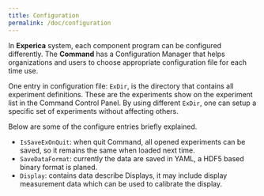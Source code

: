 ```yaml
---
title: Configuration
permalink: /doc/configuration
---
```


In **Experica** system, each component program can be configured differently. The **Command** has a Configuration Manager that helps organizations and users to choose appropriate configuration file for each time use.

One entry in configuration file: `ExDir`, is the  directory that contains all experiment definitions. These are the experiments show on the experiment list in the Command Control Panel. By using different `ExDir`, one can setup a specific set of experiments without affecting others.

Below are some of the configure entries briefly explained.

- `IsSaveExOnQuit`: when quit Command, all opened experiments can be saved, so it remains the same when loaded next time.
- `SaveDataFormat`: currently the data are saved in YAML, a HDF5 based binary format is planed.
- `Display`: contains data describe Displays, it may include display measurement data which can be used to calibrate the display.